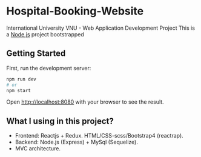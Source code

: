 # Hospital-Booking-Website
International University VNU - Web Application Development Project
This is a [Node.js](https://nodejs.org/) project bootstrapped

## Getting Started

First, run the development server:

```bash
npm run dev
# or
npm start
```

Open [http://localhost:8080](http://localhost:8080) with your browser to see the result.

## What I using in this project?
- Frontend: Reactjs + Redux. HTML/CSS-scss/Bootstrap4 (reactrap).
- Backend: Node.js (Express) + MySql (Sequelize).
- MVC architecture.
